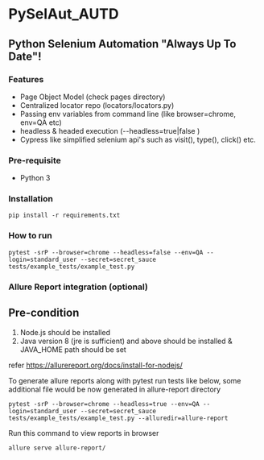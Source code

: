 # PySelAut_AUTD

## Python Selenium Automation "Always Up To Date"!

### Features
- Page Object Model (check pages directory)
- Centralized locator repo (locators/locators.py)
- Passing env variables from command line (like browser=chrome, env=QA etc)
- headless & headed execution (--headless=true|false )
- Cypress like simplified selenium api's such as visit(), type(), click() etc.

### Pre-requisite
- Python 3

### Installation 
`pip install -r requirements.txt`

### How to run
```
pytest -srP --browser=chrome --headless=false --env=QA --login=standard_user --secret=secret_sauce tests/example_tests/example_test.py
```

### Allure Report integration (optional)

## Pre-condition

1. Node.js should be installed
2. Java version 8 (jre is sufficient) and above should be installed & JAVA_HOME path should be set

refer https://allurereport.org/docs/install-for-nodejs/

To generate allure reports along with pytest run tests like below, some additional file would be now generated in allure-report directory

```
pytest -srP --browser=chrome --headless=true --env=QA --login=standard_user --secret=secret_sauce tests/example_tests/example_test.py --alluredir=allure-report
```

Run this command to view reports in browser

```
allure serve allure-report/
```



